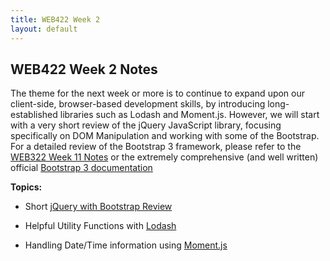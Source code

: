 ```yaml
---
title: WEB422 Week 2
layout: default
---
```


## WEB422 Week 2 Notes

The theme for the next week or more is to continue to expand upon our client-side, browser-based development skills, by introducing long-established libraries such as Lodash and Moment.js.  However, we will start with a very short review of the jQuery JavaScript library, focusing specifically on DOM Manipulation and working with some of the Bootstrap.  For a detailed review of the Bootstrap 3 framework, please refer to the [WEB322 Week 11 Notes](https://web322.ca/notes/week11) or the extremely comprehensive (and well written) official [Bootstrap 3 documentation](https://getbootstrap.com/docs/3.4/)

**Topics:**

* Short [jQuery with Bootstrap Review](jquery-bootstrap-review.md)

* Helpful Utility Functions with [Lodash](lodash.md)

* Handling Date/Time information using [Moment.js](moment.md)

<br>
